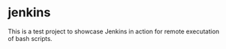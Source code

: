 # jenkins
This is a test project to showcase Jenkins in action for remote executation of bash scripts.
